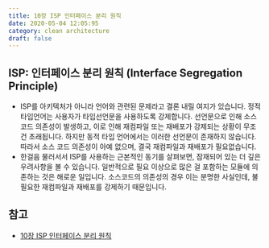 ```yaml
---
title: 10장 ISP 인터페이스 분리 원칙
date: 2020-05-04 12:05:95
category: clean architecture
draft: false
---
```


## ISP: 인터페이스 분리 원칙 (Interface Segregation Principle)

- ISP를 아키텍처가 아니라 언어와 관련된 문제라고 결론 내릴 여지가 있습니다. 정적 타입언어는 사용자가 타입선언문을 사용하도록 강제합니다. 선언문으로 인해 소스 코드 의존성이 발생하고, 이로 인해 재컴파일 또는 재배포가 강제되는 상황이 무조건 초래됩니다. 하지만 동적 타입 언어에서는 이러한 선언문이 존재하지 않습니다. 따라서 소스 코드 의존성이 아예 없으며, 결국 재컴파일과 재배포가 필요없습니다.
- 한걸음 물러서서 ISP를 사용하는 근본적인 동기를 살펴보면, 잠재되어 있는 더 깊은 우려사항을 볼 수 있습니다. 일반적으로 필요 이상으로 많은 걸 포함하는 모듈에 의존하는 것은 해로운 일입니다. 소스코드의 의존성의 경우 이는 분명한 사실인데, 불필요한 재컴파일과 재배포를 강제하기 때문입니다.

## 참고

- [10장 ISP 인터페이스 분리 원칙](https://peter-cho.gitbook.io/book/11/clean-architecture/10-isp)
